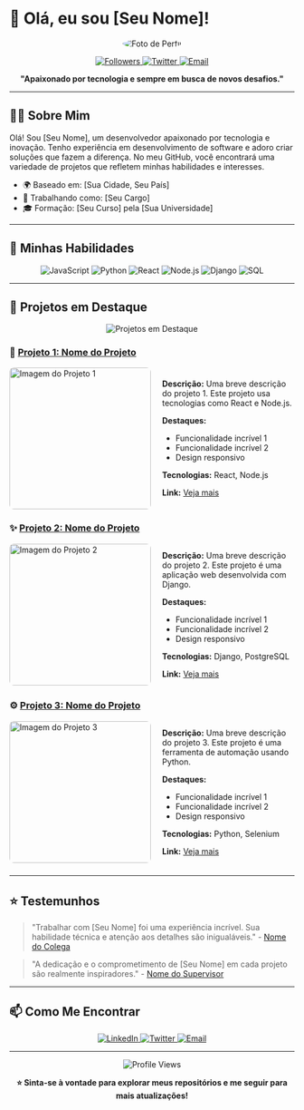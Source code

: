 # 👋 Olá, eu sou [Seu Nome]!

<p align="center">
  <img src="https://via.placeholder.com/150" alt="Foto de Perfil" style="border-radius: 50%;" />
</p>

<p align="center">
  <a href="https://github.com/seu-usuario?tab=followers">
    <img alt="Followers" src="https://img.shields.io/github/followers/seu-usuario?style=for-the-badge" />
  </a>
  <a href="https://twitter.com/seu-usuario">
    <img alt="Twitter" src="https://img.shields.io/twitter/follow/seu-usuario?style=for-the-badge" />
  </a>
  <a href="mailto:seu-email@dominio.com">
    <img alt="Email" src="https://img.shields.io/badge/Email-D14836?style=for-the-badge&logo=gmail&logoColor=white" />
  </a>
</p>

<p align="center">
  <strong>"Apaixonado por tecnologia e sempre em busca de novos desafios."</strong>
</p>

---

## 🧑‍💻 Sobre Mim

Olá! Sou [Seu Nome], um desenvolvedor apaixonado por tecnologia e inovação. Tenho experiência em desenvolvimento de software e adoro criar soluções que fazem a diferença. No meu GitHub, você encontrará uma variedade de projetos que refletem minhas habilidades e interesses.

- 🌍 Baseado em: [Sua Cidade, Seu País]
- 💼 Trabalhando como: [Seu Cargo]
- 🎓 Formação: [Seu Curso] pela [Sua Universidade]

---

## 🚀 Minhas Habilidades

<p align="center">
  <img src="https://img.shields.io/badge/JavaScript-F7DF1E?style=for-the-badge&logo=javascript&logoColor=black" alt="JavaScript" />
  <img src="https://img.shields.io/badge/Python-3776AB?style=for-the-badge&logo=python&logoColor=white" alt="Python" />
  <img src="https://img.shields.io/badge/React-61DAFB?style=for-the-badge&logo=react&logoColor=black" alt="React" />
  <img src="https://img.shields.io/badge/Node.js-339933?style=for-the-badge&logo=nodedotjs&logoColor=white" alt="Node.js" />
  <img src="https://img.shields.io/badge/Django-092E20?style=for-the-badge&logo=django&logoColor=white" alt="Django" />
  <img src="https://img.shields.io/badge/SQL-00758F?style=for-the-badge&logo=sql&logoColor=white" alt="SQL" />
</p>

---

## 📌 Projetos em Destaque

<p align="center">
  <img src="https://img.icons8.com/clouds/100/000000/code.png" alt="Projetos em Destaque"/>
</p>

### 🚀 [Projeto 1: Nome do Projeto](https://github.com/seu-usuario/projeto-1)
<div style="display: flex; align-items: center; margin-bottom: 20px;">
  <img src="https://via.placeholder.com/250" alt="Imagem do Projeto 1" style="border-radius: 8px; margin-right: 20px;" width="250"/>
  <div>
    <p><strong>Descrição:</strong> Uma breve descrição do projeto 1. Este projeto usa tecnologias como React e Node.js.</p>
    <p><strong>Destaques:</strong></p>
    <ul>
      <li>Funcionalidade incrível 1</li>
      <li>Funcionalidade incrível 2</li>
      <li>Design responsivo</li>
    </ul>
    <p><strong>Tecnologias:</strong> React, Node.js</p>
    <p><strong>Link:</strong> <a href="https://github.com/seu-usuario/projeto-1">Veja mais</a></p>
  </div>
</div>

### ✨ [Projeto 2: Nome do Projeto](https://github.com/seu-usuario/projeto-2)
<div style="display: flex; align-items: center; margin-bottom: 20px;">
  <img src="https://via.placeholder.com/250" alt="Imagem do Projeto 2" style="border-radius: 8px; margin-right: 20px;" width="250"/>
  <div>
    <p><strong>Descrição:</strong> Uma breve descrição do projeto 2. Este projeto é uma aplicação web desenvolvida com Django.</p>
    <p><strong>Destaques:</strong></p>
    <ul>
      <li>Funcionalidade incrível 1</li>
      <li>Funcionalidade incrível 2</li>
      <li>Design responsivo</li>
    </ul>
    <p><strong>Tecnologias:</strong> Django, PostgreSQL</p>
    <p><strong>Link:</strong> <a href="https://github.com/seu-usuario/projeto-2">Veja mais</a></p>
  </div>
</div>

### ⚙️ [Projeto 3: Nome do Projeto](https://github.com/seu-usuario/projeto-3)
<div style="display: flex; align-items: center; margin-bottom: 20px;">
  <img src="https://via.placeholder.com/250" alt="Imagem do Projeto 3" style="border-radius: 8px; margin-right: 20px;" width="250"/>
  <div>
    <p><strong>Descrição:</strong> Uma breve descrição do projeto 3. Este projeto é uma ferramenta de automação usando Python.</p>
    <p><strong>Destaques:</strong></p>
    <ul>
      <li>Funcionalidade incrível 1</li>
      <li>Funcionalidade incrível 2</li>
      <li>Design responsivo</li>
    </ul>
    <p><strong>Tecnologias:</strong> Python, Selenium</p>
    <p><strong>Link:</strong> <a href="https://github.com/seu-usuario/projeto-3">Veja mais</a></p>
  </div>
</div>

---

## ⭐ Testemunhos

> "Trabalhar com [Seu Nome] foi uma experiência incrível. Sua habilidade técnica e atenção aos detalhes são inigualáveis." - [Nome do Colega](https://www.linkedin.com/in/colega)

> "A dedicação e o comprometimento de [Seu Nome] em cada projeto são realmente inspiradores." - [Nome do Supervisor](https://www.linkedin.com/in/supervisor)

---

## 📫 Como Me Encontrar

<p align="center">
  <a href="https://www.linkedin.com/in/seu-usuario">
    <img alt="LinkedIn" src="https://img.shields.io/badge/LinkedIn-0077B5?style=for-the-badge&logo=linkedin&logoColor=white" />
  </a>
  <a href="https://twitter.com/seu-usuario">
    <img alt="Twitter" src="https://img.shields.io/badge/Twitter-1DA1F2?style=for-the-badge&logo=twitter&logoColor=white" />
  </a>
  <a href="mailto:seu-email@dominio.com">
    <img alt="Email" src="https://img.shields.io/badge/Email-D14836?style=for-the-badge&logo=gmail&logoColor=white" />
  </a>
</p>

---

<p align="center">
  <img src="https://komarev.com/ghpvc/?username=seu-usuario&style=for-the-badge" alt="Profile Views" />
</p>

<p align="center">
  <strong>⭐️ Sinta-se à vontade para explorar meus repositórios e me seguir para mais atualizações!</strong>
</p>
